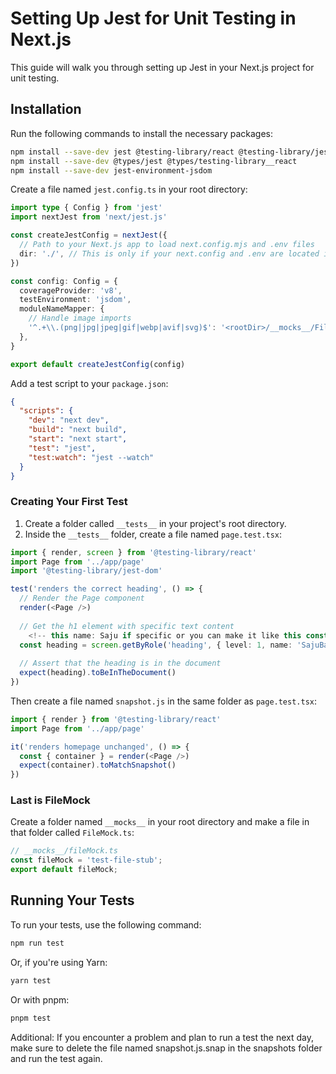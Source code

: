 # Setting Up Jest for Unit Testing in Next.js

This guide will walk you through setting up Jest in your Next.js project for unit testing.

## Installation

Run the following commands to install the necessary packages:

```bash
npm install --save-dev jest @testing-library/react @testing-library/jest-dom @testing-library/user-event
npm install --save-dev @types/jest @types/testing-library__react
npm install --save-dev jest-environment-jsdom
```

Create a file named `jest.config.ts` in your root directory:

```typescript
import type { Config } from 'jest'
import nextJest from 'next/jest.js'

const createJestConfig = nextJest({
  // Path to your Next.js app to load next.config.mjs and .env files
  dir: './', // This is only if your next.config and .env are located in the main directory, not in a folder
})

const config: Config = {
  coverageProvider: 'v8',
  testEnvironment: 'jsdom',
  moduleNameMapper: {
    // Handle image imports
    '^.+\\.(png|jpg|jpeg|gif|webp|avif|svg)$': '<rootDir>/__mocks__/FileMock.ts', // FileMock.ts only if you are using Tailwind CSS
  },
}

export default createJestConfig(config)
```

Add a test script to your `package.json`:

```json
{
  "scripts": {
    "dev": "next dev",
    "build": "next build",
    "start": "next start",
    "test": "jest",
    "test:watch": "jest --watch"
  }
}
```

### Creating Your First Test

1. Create a folder called `__tests__` in your project's root directory.
2. Inside the `__tests__` folder, create a file named `page.test.tsx`:

```typescript
import { render, screen } from '@testing-library/react'
import Page from '../app/page'
import '@testing-library/jest-dom'

test('renders the correct heading', () => {
  // Render the Page component
  render(<Page />)
  
  // Get the h1 element with specific text content
    <!-- this name: Saju if specific or you can make it like this const heading = screen.getByRole('heading', { level: 1 }) -->
  const heading = screen.getByRole('heading', { level: 1, name: 'SajuBazaar' })
  
  // Assert that the heading is in the document
  expect(heading).toBeInTheDocument()
})
```

Then create a file named `snapshot.js` in the same folder as `page.test.tsx`:

```typescript
import { render } from '@testing-library/react'
import Page from '../app/page'

it('renders homepage unchanged', () => {
  const { container } = render(<Page />)
  expect(container).toMatchSnapshot()
})
```

### Last is FileMock

Create a folder named `__mocks__` in your root directory and make a file in that folder called `FileMock.ts`:

```typescript
// __mocks__/fileMock.ts
const fileMock = 'test-file-stub';
export default fileMock;
```

## Running Your Tests

To run your tests, use the following command:

```bash
npm run test
```

Or, if you're using Yarn:

```bash
yarn test
```

Or with pnpm:

```bash
pnpm test
```

Additional:
If you encounter a problem and plan to run a test the next day, make sure to delete the file named snapshot.js.snap in the snapshots folder and run 
the test again.
